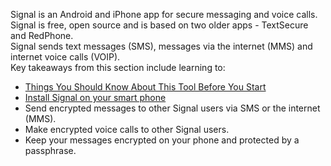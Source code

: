 Signal is an Android and iPhone app for secure messaging and voice calls. Signal is free, open source and is based on two older apps - TextSecure and RedPhone. 
<br>
Signal sends text messages (SMS), messages via the internet (MMS) and internet voice calls (VOIP).
<br>
Key takeaways from this section include learning to:
 - [Things You Should Know About This Tool Before You Start](en/topics/tool-2-signal/0-getting-started/3-learn.md)
 - [Install Signal on your smart phone](en/topics/tool-2-signal/0-getting-started/4-howto-install.md)
 - Send encrypted messages to other Signal users via SMS or the internet (MMS).
 - Make encrypted voice calls to other Signal users.
 - Keep your messages encrypted on your phone and protected by a passphrase.